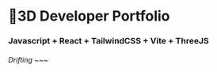 # 🚀3D Developer Portfolio

### Javascript + React + TailwindCSS + Vite + ThreeJS
###### Drifting ~~~
